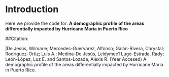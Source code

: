 # Introduction 
Here we provide the code for: **A demographic profile of the areas differentially impacted by Hurricane Maria in Puerto Rico**

##Citation: 

|De Jesús, Wilmarie; Mercedes-Guervarez, Alfonso; Galán-Rivera, Chrystal; Rodríguez-Ortiz; Luis A.; Medina-De Jesús, Leidymee1 Lugo-Estrada, Rady; León-López, Luz E. and Santos-Lozada, Alexis R. (Year Accesed) A demographic profile of the areas differentially impacted by Hurricane Maria in Puerto Rico. 
